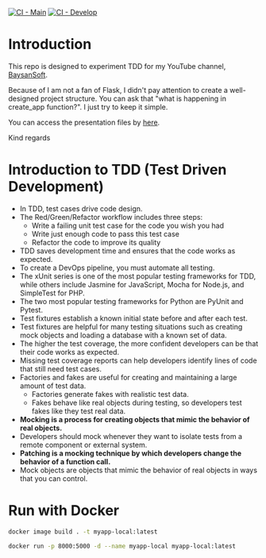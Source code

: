[![CI - Main](https://github.com/mebaysan/IntroductionToTDD/actions/workflows/ci.yaml/badge.svg?branch=main)](https://github.com/mebaysan/IntroductionToTDD/actions/workflows/ci.yaml) [![CI - Develop](https://github.com/mebaysan/IntroductionToTDD/actions/workflows/ci-dev.yaml/badge.svg?branch=main)](https://github.com/mebaysan/IntroductionToTDD/actions/workflows/ci-dev.yaml)

# Introduction

This repo is designed to experiment TDD for my YouTube channel, [BaysanSoft](https://www.youtube.com/c/BaysanSoft).

Because of I am not a fan of Flask, I didn't pay attention to create a well-designed project structure. You can ask that "what is happening in create_app function?". I just try to keep it simple.

You can access the presentation files by [here](https://www.canva.com/design/DAFv8eCNMN4/Z498h5Wz9hxSmYcAwI0mng/watch?utm_content=DAFv8eCNMN4&utm_campaign=designshare&utm_medium=link&utm_source=publishsharelink).

Kind regards


# Introduction to TDD (Test Driven Development)

- In TDD, test cases drive code design.
- The Red/Green/Refactor workflow includes three steps:
  - Write a failing unit test case for the code you wish you had
  - Write just enough code to pass this test case
  - Refactor the code to improve its quality
- TDD saves development time and ensures that the code works as expected.
- To create a DevOps pipeline, you must automate all testing.
- The xUnit series is one of the most popular testing frameworks for TDD, while others include Jasmine for JavaScript, Mocha for Node.js, and SimpleTest for PHP.
- The two most popular testing frameworks for Python are PyUnit and Pytest.
- Test fixtures establish a known initial state before and after each test.
- Test fixtures are helpful for many testing situations such as creating mock objects and loading a database with a known set of data.
- The higher the test coverage, the more confident developers can be that their code works as expected.
- Missing test coverage reports can help developers identify lines of code that still need test cases.
- Factories and fakes are useful for creating and maintaining a large amount of test data.
  - Factories generate fakes with realistic test data.
  - Fakes behave like real objects during testing, so developers test fakes like they test real data.
- **Mocking is a process for creating objects that mimic the behavior of real objects.**
- Developers should mock whenever they want to isolate tests from a remote component or external system.
- **Patching is a mocking technique by which developers change the behavior of a function call.**
- Mock objects are objects that mimic the behavior of real objects in ways that you can control.

# Run with Docker

```bash
docker image build . -t myapp-local:latest

docker run -p 8000:5000 -d --name myapp-local myapp-local:latest
```
